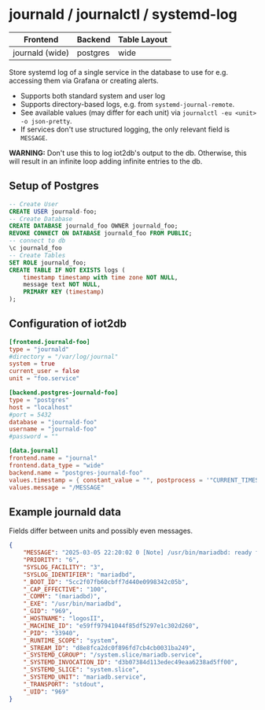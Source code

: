 # journald / journalctl / systemd-log

Frontend | Backend | Table Layout
--- | --- | ---
journald (wide) | postgres | wide

Store systemd log of a single service in the database to use for e.g. accessing
them via Grafana or creating alerts.

* Supports both standard system and user log
* Supports directory-based logs, e.g. from `systemd-journal-remote`.
* See available values (may differ for each unit) via `journalctl -eu <unit> -o json-pretty`.
* If services don't use structured logging, the only relevant field is `MESSAGE`.

**WARNING:** Don't use this to log iot2db's output to the db. Otherwise, this
will result in an infinite loop adding infinite entries to the db.

## Setup of Postgres

```sql
-- Create User
CREATE USER journald-foo;
-- Create Database
CREATE DATABASE journald_foo OWNER journald_foo;
REVOKE CONNECT ON DATABASE journald_foo FROM PUBLIC;
-- connect to db
\c journald_foo
-- Create Tables
SET ROLE journald_foo;
CREATE TABLE IF NOT EXISTS logs (
    timestamp timestamp with time zone NOT NULL,
    message text NOT NULL,
    PRIMARY KEY (timestamp)
);
```

## Configuration of iot2db

```toml
[frontend.journald-foo]
type = "journald"
#directory = "/var/log/journal"
system = true
current_user = false
unit = "foo.service"

[backend.postgres-journald-foo]
type = "postgres"
host = "localhost"
#port = 5432
database = "journald-foo"
username = "journald-foo"
#password = ""

[data.journal]
frontend.name = "journal"
frontend.data_type = "wide"
backend.name = "postgres-journald-foo"
values.timestamp = { constant_value = "", postprocess = '"CURRENT_TIMESTAMP"' }
values.message = "/MESSAGE"
```

## Example journald data

Fields differ between units and possibly even messages.

```json
{
    "MESSAGE": "2025-03-05 22:20:02 0 [Note] /usr/bin/mariadbd: ready for connections.",
    "PRIORITY": "6",
    "SYSLOG_FACILITY": "3",
    "SYSLOG_IDENTIFIER": "mariadbd",
    "_BOOT_ID": "5cc2f07fb60cbff7d440e0998342c05b",
    "_CAP_EFFECTIVE": "100",
    "_COMM": "(mariadbd)",
    "_EXE": "/usr/bin/mariadbd",
    "_GID": "969",
    "_HOSTNAME": "logosII",
    "_MACHINE_ID": "e59ff97941044f85df5297e1c302d260",
    "_PID": "33940",
    "_RUNTIME_SCOPE": "system",
    "_STREAM_ID": "d8e8fca2dc0f896fd7cb4cb0031ba249",
    "_SYSTEMD_CGROUP": "/system.slice/mariadb.service",
    "_SYSTEMD_INVOCATION_ID": "d3b07384d113edec49eaa6238ad5ff00",
    "_SYSTEMD_SLICE": "system.slice",
    "_SYSTEMD_UNIT": "mariadb.service",
    "_TRANSPORT": "stdout",
    "_UID": "969"
}
```
